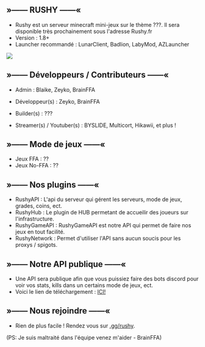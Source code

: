 ## »—— RUSHY ——«

- Rushy est un serveur minecraft mini-jeux sur le thème ???. Il sera disponible très prochainement sous l'adresse Rushy.fr
- Version : 1.8+
- Launcher recommandé : LunarClient, Badlion, LabyMod, AZLauncher
<img src="https://cdn.discordapp.com/attachments/1207034742722138113/1207883812759932988/image.png?ex=65e14476&is=65cecf76&hm=6d15dff3c121f854de8feeb884c56e32c833d3d2fb5597e6bfb014d207f55f54&">

## »—— Développeurs / Contributeurs ——«
- Admin : Blaike, Zeyko, BrainFFA
- Développeur(s) : Zeyko, BrainFFA

- Builder(s) : ???
- Streamer(s) / Youtuber(s) : BYSLIDE, Multicort, Hikawii, et plus !

## »—— Mode de jeux ——«
- Jeux FFA : ??
- Jeux No-FFA : ??

## »—— Nos plugins ——«
- RushyAPI : L'api du serveur qui gérent les serveurs, mode de jeux, grades, coins, ect.
- RushyHub : Le plugin de HUB permetant de accueilir des joueurs sur l'infrastructure.
- RushyGameAPI : RushyGameAPI est notre API qui permet de faire nos jeux en tout facilité.
- RushyNetwork : Permet d'utiliser l'API sans aucun soucis pour les proxys / spigots.

## »—— Notre API publique ——«
- Une API sera publique afin que vous puissiez faire des bots discord pour voir vos stats, kills dans un certains mode de jeux, ect.
- Voici le lien de téléchargement : [ICI!](https://files.rushy.fr/download/API-Public)

## »—— Nous rejoindre ——«
- Rien de plus facile ! Rendez vous sur [.gg/rushy](https://discord.rushy.fr/).

(PS: Je suis maltraité dans l'équipe venez m'aider - BrainFFA)
